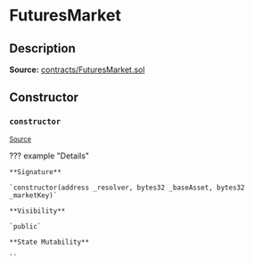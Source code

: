 # FuturesMarket

## Description

**Source:** [contracts/FuturesMarket.sol](https://github.com/Synthetixio/synthetix/tree/v2.73.1/contracts/FuturesMarket.sol)

## Constructor

### `constructor`

<sub>[Source](https://github.com/Synthetixio/synthetix/tree/v2.73.1/contracts/FuturesMarket.sol#L59)</sub>

??? example "Details"

    **Signature**

    `constructor(address _resolver, bytes32 _baseAsset, bytes32 _marketKey)`

    **Visibility**

    `public`

    **State Mutability**

    ``
